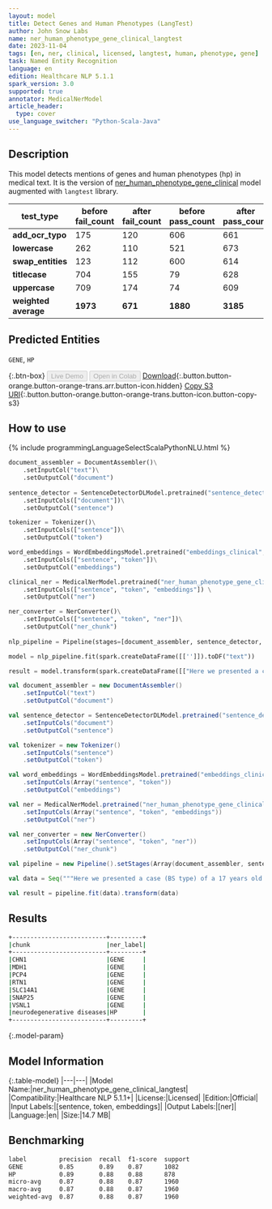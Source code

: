 ```yaml
---
layout: model
title: Detect Genes and Human Phenotypes (LangTest)
author: John Snow Labs
name: ner_human_phenotype_gene_clinical_langtest
date: 2023-11-04
tags: [en, ner, clinical, licensed, langtest, human, phenotype, gene]
task: Named Entity Recognition
language: en
edition: Healthcare NLP 5.1.1
spark_version: 3.0
supported: true
annotator: MedicalNerModel
article_header:
  type: cover
use_language_switcher: "Python-Scala-Java"
---
```


## Description

This model detects mentions of genes and human phenotypes (hp) in medical text. It is the version of [ner_human_phenotype_gene_clinical](https://nlp.johnsnowlabs.com/2021/03/31/ner_human_phenotype_gene_clinical_en.html) model augmented with `langtest` library.

| **test_type**        | **before fail_count** | **after fail_count** | **before pass_count** | **after pass_count** | **minimum pass_rate** | **before pass_rate** | **after pass_rate** |
|----------------------|-----------------------|----------------------|-----------------------|----------------------|-----------------------|----------------------|---------------------|
| **add_ocr_typo**     | 175                   | 120                  | 606                   | 661                  | 85%                   | 78%                  | 85%                 |
| **lowercase**        | 262                   | 110                  | 521                   | 673                  | 85%                   | 67%                  | 86%                 |
| **swap_entities**    | 123                   | 112                  | 600                   | 614                  | 80%                   | 83%                  | 85%                 |
| **titlecase**        | 704                   | 155                  | 79                    | 628                  | 75%                   | 10%                  | 80%                 |
| **uppercase**        | 709                   | 174                  | 74                    | 609                  | 75%                   | 9%                   | 78%                 |
| **weighted average** | **1973**              | **671**              | **1880**              | **3185**             | **80%**               | **48.79%**           | **82.60%**          |

## Predicted Entities

`GENE`, `HP`

{:.btn-box}
<button class="button button-orange" disabled>Live Demo</button>
<button class="button button-orange" disabled>Open in Colab</button>
[Download](https://s3.amazonaws.com/auxdata.johnsnowlabs.com/clinical/models/ner_human_phenotype_gene_clinical_langtest_en_5.1.1_3.0_1699104573201.zip){:.button.button-orange.button-orange-trans.arr.button-icon.hidden}
[Copy S3 URI](s3://auxdata.johnsnowlabs.com/clinical/models/ner_human_phenotype_gene_clinical_langtest_en_5.1.1_3.0_1699104573201.zip){:.button.button-orange.button-orange-trans.button-icon.button-copy-s3}

## How to use



<div class="tabs-box" markdown="1">
{% include programmingLanguageSelectScalaPythonNLU.html %}
  
```python
document_assembler = DocumentAssembler()\
    .setInputCol("text")\
    .setOutputCol("document")
     
sentence_detector = SentenceDetectorDLModel.pretrained("sentence_detector_dl_healthcare","en","clinical/models")\
    .setInputCols(["document"])\
    .setOutputCol("sentence")

tokenizer = Tokenizer()\
    .setInputCols(["sentence"])\
    .setOutputCol("token")

word_embeddings = WordEmbeddingsModel.pretrained("embeddings_clinical", "en", "clinical/models")\
    .setInputCols(["sentence", "token"])\
    .setOutputCol("embeddings")

clinical_ner = MedicalNerModel.pretrained("ner_human_phenotype_gene_clinical_langtest", "en", "clinical/models") \
    .setInputCols(["sentence", "token", "embeddings"]) \
    .setOutputCol("ner")

ner_converter = NerConverter()\
    .setInputCols(["sentence", "token", "ner"])\
    .setOutputCol("ner_chunk")
    
nlp_pipeline = Pipeline(stages=[document_assembler, sentence_detector, tokenizer, word_embeddings, clinical_ner, ner_converter])

model = nlp_pipeline.fit(spark.createDataFrame([['']]).toDF("text"))

result = model.transform(spark.createDataFrame([["Here we presented a case (BS type) of a 17 years old female presented with polyhydramnios, polyuria, nephrocalcinosis, and hypokalemia, which was alleviated after treatment with celecoxib and vitamin D(3)."]]).toDF("text"))
```
```scala
val document_assembler = new DocumentAssembler()
    .setInputCol("text")
    .setOutputCol("document")

val sentence_detector = SentenceDetectorDLModel.pretrained("sentence_detector_dl_healthcare", "en", "clinical/models")
    .setInputCols("document") 
    .setOutputCol("sentence")

val tokenizer = new Tokenizer()
    .setInputCols("sentence")
    .setOutputCol("token")

val word_embeddings = WordEmbeddingsModel.pretrained("embeddings_clinical", "en", "clinical/models")
    .setInputCols(Array("sentence", "token"))
    .setOutputCol("embeddings")

val ner = MedicalNerModel.pretrained("ner_human_phenotype_gene_clinical_langtest", "en", "clinical/models")
    .setInputCols(Array("sentence", "token", "embeddings"))
    .setOutputCol("ner")

val ner_converter = new NerConverter()
    .setInputCols(Array("sentence", "token", "ner"))
    .setOutputCol("ner_chunk")

val pipeline = new Pipeline().setStages(Array(document_assembler, sentence_detector, tokenizer, word_embeddings, ner, ner_converter))

val data = Seq("""Here we presented a case (BS type) of a 17 years old female presented with polyhydramnios, polyuria, nephrocalcinosis, and hypokalemia, which was alleviated after treatment with celecoxib and vitamin D(3).""").toDS().toDF("text")

val result = pipeline.fit(data).transform(data)
```
</div>

## Results

```bash
+--------------------------+---------+
|chunk                     |ner_label|
+--------------------------+---------+
|CHN1                      |GENE     |
|MDH1                      |GENE     |
|PCP4                      |GENE     |
|RTN1                      |GENE     |
|SLC14A1                   |GENE     |
|SNAP25                    |GENE     |
|VSNL1                     |GENE     |
|neurodegenerative diseases|HP       |
+--------------------------+---------+
```

{:.model-param}
## Model Information

{:.table-model}
|---|---|
|Model Name:|ner_human_phenotype_gene_clinical_langtest|
|Compatibility:|Healthcare NLP 5.1.1+|
|License:|Licensed|
|Edition:|Official|
|Input Labels:|[sentence, token, embeddings]|
|Output Labels:|[ner]|
|Language:|en|
|Size:|14.7 MB|

## Benchmarking

```bash
label         precision  recall  f1-score  support 
GENE          0.85       0.89    0.87      1082    
HP            0.89       0.88    0.88      878     
micro-avg     0.87       0.88    0.87      1960    
macro-avg     0.87       0.88    0.87      1960    
weighted-avg  0.87       0.88    0.87      1960    
```

